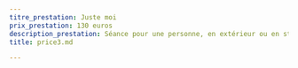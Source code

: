 ```yaml
---
titre_prestation: Juste moi
prix_prestation: 130 euros
description_prestation: Séance pour une personne, en extérieur ou en studio.
title: price3.md

---
```

